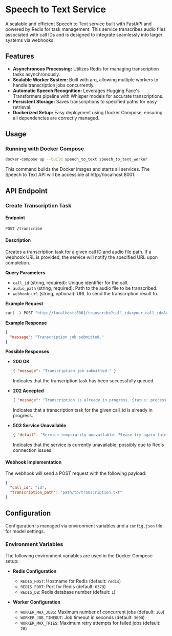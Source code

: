 # Speech to Text Service
A scalable and efficient Speech to Text service built with FastAPI and powered by Redis for task management. This service transcribes audio files associated with call IDs and is designed to integrate seamlessly into larger systems via webhooks.

## Features
* **Asynchronous Processing:** Utilizes Redis for managing transcription tasks asynchronously.
* **Scalable Worker System:** Built with arq, allowing multiple workers to handle transcription jobs concurrently.
* **Automatic Speech Recognition:** Leverages Hugging Face's Transformers pipeline with Whisper models for accurate transcriptions.
* **Persistent Storage:** Saves transcriptions to specified paths for easy retrieval.
* **Dockerized Setup:** Easy deployment using Docker Compose, ensuring all dependencies are correctly managed.

## Usage
### Running with Docker Compose
```bash
docker-compose up --build speech_to_text speech_to_text_worker
```
This command builds the Docker images and starts all services. The Speech to Text API will be accessible at http://localhost:8001.

## API Endpoint
### Create Transcription Task
#### Endpoint

```bash
POST /transcribe
```

#### Description

Creates a transcription task for a given call ID and audio file path. If a webhook URL is provided, the service will notify the specified URL upon completion.

**Query Parameters**

* `call_id` (string, required): Unique identifier for the call.
* `audio_path` (string, required): Path to the audio file to be transcribed.
* `webhook_url` (string, optional): URL to send the transcription result to.

**Example Request**

```bash
curl -X POST "http://localhost:8001/transcribe?call_id=<your_call_id>&audio_path=<path/to/audio.wav>&webhook_url=http://example.com/webhook"
```

**Example Response**

```json
{
  "message": "Transcription job submitted."
}
```
**Possible Responses**

* **200 OK**
    ```json
    { "message": "Transcription job submitted." }
    ```
    Indicates that the transcription task has been successfully queued.

* **202 Accepted**
    ```json
    { "message": "Transcription is already in progress. Status: processing" }
    ```
    Indicates that a transcription task for the given call_id is already in progress.

* **503 Service Unavailable**
    ```json
    { "detail": "Service temporarily unavailable. Please try again later." }
    ```
    Indicates that the service is currently unavailable, possibly due to Redis connection issues.

#### Webhook Implementation
The webhook will send a POST request with the following payload:

```json
{
  "call_id": "id",
  "transcription_path": "path/to/transcription.txt"
}
```

## Configuration
Configuration is managed via environment variables and a `config.json` file for model settings.

### Environment Variables
The following environment variables are used in the Docker Compose setup:

* **Redis Configuration**
    * `REDIS_HOST`: Hostname for Redis (default: `redis`)
    * `REDIS_PORT`: Port for Redis (default: `6379`)
    * `REDIS_DB`: Redis database number (default: `1`)

* **Worker Configuration**
    * `WORKER_MAX_JOBS`: Maximum number of concurrent jobs (default: `100`)
    * `WORKER_JOB_TIMEOUT`: Job timeout in seconds (default: `3600`)
    * `WORKER_MAX_TRIES`: Maximum retry attempts for failed jobs (default: `20`)